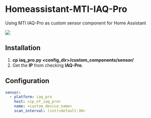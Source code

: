 # Homeassistant-MTI-IAQ-Pro
Using MTI IAQ-Pro as custom sensor component for Home Assistant

<img src="https://github.com/dendengg/Homeassistant-MTI-IAQ-Pro/master/screenshot.png">

## Installation
1. **cp iaq_pro.py <config_dir>/custom_components/sensor/**
2. Get the **IP** from checking **IAQ-Pro**.

## Configuration
```<your_config_file>.yaml
sensor:
  - platform: iaq_pro
    host: <ip_of_iaq_pro>
    name: <custom_device_name>
    scan_interval: (int)<default:30>
```

